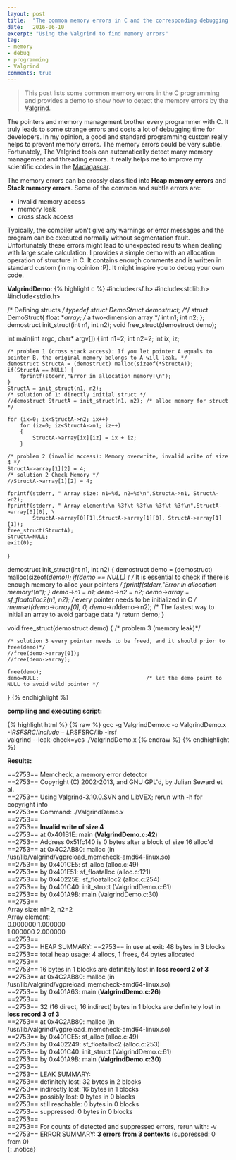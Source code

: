 ```yaml
---
layout: post
title:  "The common memory errors in C and the corresponding debugging by the Valgrind"
date:   2016-06-10
excerpt: "Using the Valgrind to find memory errors"
tag:
- memory 
- debug 
- programming 
- Valgrind 
comments: true
---
```


> This post lists some common memory errors in the C programming and provides a demo to show how to
> detect the memory errors by the [Valgrind](http://www.valgrind.org/). 

The pointers and memory management brother every programmer with C. It truly leads to some strange
errors and costs a lot of debugging time for developers. In my opinion, a good and standard
programming custom really helps to prevent memory errors. The memory errors could be very subtle.
Fortunately, The Valgrind tools can automatically detect many memory management and threading errors.
It really helps me to improve my scientific codes in the [Madagascar](http://www.ahay.org).  

The memory errors can be crossly classified into **Heap memory errors** and **Stack memory errors**.
Some of the common and subtle errors are:

+ invalid memory access 
+ memory leak 
+ cross stack access

Typically, the compiler won't give any warnings or error messages and the program can be executed normally
without segmentation fault. Unfortunately these errors might lead to unexpected results when dealing
with large scale calculation. I provides a simple demo with an allocation operation of structure in C. It
contains enough comments and is written in standard custom (in my opinion :P). It might inspire you to
debug your own code.

**ValgrindDemo:**
{% highlight c %}
#include<rsf.h> 
#include<stdlib.h> 
#include<stdio.h> 

/* Defining structs */
typedef struct DemoStruct *demostruct;
/*^*/
struct DemoStruct{
	float **array;                              /* a two-dimension array */
	int n1;
	int n2;
};
demostruct init_struct(int n1, int n2);
void free_struct(demostruct demo);

int main(int argc, char* argv[]) 
{
	int n1=2;
	int n2=2;
	int ix, iz;

	/* problem 1 (cross stack access): If you let pointer A equals to pointer B, the original memory belongs to A will leak. */
	demostruct StructA = (demostruct) malloc(sizeof(*StructA));
	if(StructA == NULL) {
		fprintf(stderr,"Error in allocation memory!\n");
	}
	StructA = init_struct(n1, n2); 	
	/* solution of 1: directly initial struct */
	//demostruct StructA = init_struct(n1, n2); /* alloc memory for struct */

	for (ix=0; ix<StructA->n2; ix++)
		for (iz=0; iz<StructA->n1; iz++)
		{
			StructA->array[ix][iz] = ix + iz;
		}

	/* problem 2 (invalid access): Memory overwrite, invalid write of size 4 */
	StructA->array[1][2] = 4;
	/* solution 2 Check Memory */
	//StructA->array[1][2] = 4;

	fprintf(stderr, " Array size: n1=%d, n2=%d\n",StructA->n1, StructA->n2);
	fprintf(stderr, " Array element:\n %3f\t %3f\n %3f\t %3f\n",StructA->array[0][0], \
			StructA->array[0][1],StructA->array[1][0], StructA->array[1][1]);
	free_struct(StructA);
	StructA=NULL;
	exit(0);
}

demostruct init_struct(int n1, int n2)
{
	demostruct demo = (demostruct) malloc(sizeof(*demo));
	if(demo == NULL) {	/* It is essential to check if there is enough memory to alloc your pointers */
		fprintf(stderr,"Error in allocation memory!\n");
	}
	demo->n1 = n1;
	demo->n2 = n2;
	demo->array = sf_floatalloc2(n1, n2);         /* every pointer needs to be initialized in C */
	memset(demo->array[0], 0, demo->n1*demo->n2); /* The fastest way to initial an array to avoid garbage data */
	return demo;
}

void free_struct(demostruct demo)
{
	/* problem 3 (memory leak)*/

	/* solution 3 every pointer needs to be freed, and it should prior to free(demo)*/
	//free(demo->array[0]);                       
	//free(demo->array);
	
	free(demo);
	demo=NULL;                                  /* let the demo point to NULL to avoid wild pointer */
}
{% endhighlight %}

**compiling and executing script:**

{% highlight html %}
{% raw %}
gcc -g ValgrindDemo.c -o ValgrindDemo.x -I$RSFSRC/include -L$RSFSRC/lib -lrsf  
valgrind --leak-check=yes ./ValgrindDemo.x
{% endraw %}
{% endhighlight %}

**Results:**

==2753== Memcheck, a memory error detector  
==2753== Copyright (C) 2002-2013, and GNU GPL'd, by Julian Seward et al.  
==2753== Using Valgrind-3.10.0.SVN and LibVEX; rerun with -h for copyright info  
==2753== Command: ./ValgrindDemo.x  
==2753==   
==2753== **Invalid write of size 4**  
==2753==    at 0x401B1E: main (**ValgrindDemo.c:42**)  
==2753==  Address 0x51fc140 is 0 bytes after a block of size 16 alloc'd  
==2753==    at 0x4C2AB80: malloc (in /usr/lib/valgrind/vgpreload_memcheck-amd64-linux.so)  
==2753==    by 0x401CE5: sf_alloc (alloc.c:49)  
==2753==    by 0x401E51: sf_floatalloc (alloc.c:121)  
==2753==    by 0x40225E: sf_floatalloc2 (alloc.c:254)  
==2753==    by 0x401C40: init_struct (ValgrindDemo.c:61)  
==2753==    by 0x401A9B: main (ValgrindDemo.c:30)  
==2753==     
 Array size: n1=2, n2=2  
 Array element:  
 0.000000	 1.000000  
 1.000000	 2.000000  
==2753==     
==2753== HEAP SUMMARY: 
==2753==     in use at exit: 48 bytes in 3 blocks  
==2753==   total heap usage: 4 allocs, 1 frees, 64 bytes allocated  
==2753==   
==2753== 16 bytes in 1 blocks are definitely lost in **loss record 2 of 3**  
==2753==    at 0x4C2AB80: malloc (in /usr/lib/valgrind/vgpreload_memcheck-amd64-linux.so)  
==2753==    by 0x401A63: main (**ValgrindDemo.c:26**)  
==2753==   
==2753== 32 (16 direct, 16 indirect) bytes in 1 blocks are definitely lost in **loss record 3 of 3**  
==2753==    at 0x4C2AB80: malloc (in /usr/lib/valgrind/vgpreload_memcheck-amd64-linux.so)  
==2753==    by 0x401CE5: sf_alloc (alloc.c:49)  
==2753==    by 0x402249: sf_floatalloc2 (alloc.c:253)  
==2753==    by 0x401C40: init_struct (ValgrindDemo.c:61)  
==2753==    by 0x401A9B: main (**ValgrindDemo.c:30**)  
==2753==   
==2753== LEAK SUMMARY:  
==2753==    definitely lost: 32 bytes in 2 blocks  
==2753==    indirectly lost: 16 bytes in 1 blocks  
==2753==      possibly lost: 0 bytes in 0 blocks  
==2753==    still reachable: 0 bytes in 0 blocks  
==2753==         suppressed: 0 bytes in 0 blocks  
==2753==   
==2753== For counts of detected and suppressed errors, rerun with: -v  
==2753== ERROR SUMMARY: **3 errors from 3 contexts** (suppressed: 0 from 0)  
{: .notice}

